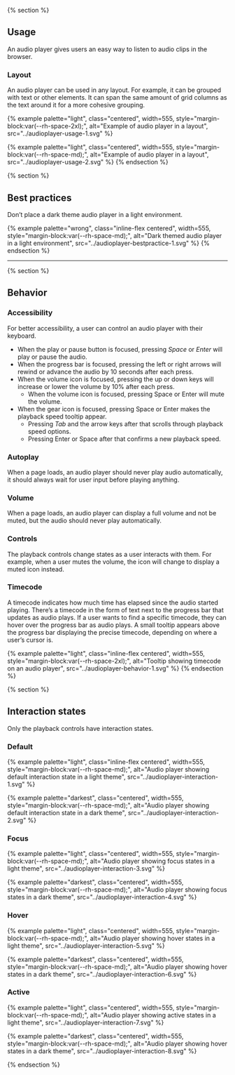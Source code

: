 {% section %}
  ## Usage

  An audio player gives users an easy way to listen to audio clips in the browser.

  ### Layout

  An audio player can be used in any layout. For example, it can be grouped 
  with text or other elements. It can span the same amount of grid columns as 
  the text around it for a more cohesive grouping.

  {% example palette="light",
             class="centered",
             width=555,
             style="margin-block:var(--rh-space-2xl);",
             alt="Example of audio player in a layout",
             src="../audioplayer-usage-1.svg" %}

  {% example palette="light",
             class="centered",
             width=555,
             style="margin-block:var(--rh-space-md);",
             alt="Example of audio player in a layout",
             src="../audioplayer-usage-2.svg" %}
{% endsection %}

{% section %}
  ## Best practices

  Don’t place a dark theme audio player in a light environment.

  {% example palette="wrong",
             class="inline-flex centered",
             width=555,
             style="margin-block:var(--rh-space-md);",
             alt="Dark themed audio player in a light environment",
             src="../audioplayer-bestpractice-1.svg" %}
{% endsection %}

<hr style="margin-block:var(--rh-space-5xl);">

{% section %}
  ## Behavior

  ### Accessibility

  For better accessibility, a user can control an audio player with their keyboard.

  - When the play or pause button is focused, pressing *Space* or *Enter* will 
    play or pause the audio.
  - When the progress bar is focused, pressing the left or right arrows will 
    rewind or advance the audio by 10 seconds after each press.
  - When the volume icon is focused, pressing the up or down keys will 
    increase or lower the volume by 10% after each press.
      - When the volume icon is focused, pressing Space or Enter will mute the 
        volume.
  - When the gear icon is focused, pressing Space or Enter makes the playback 
    speed tooltip appear.
      - Pressing *Tab* and the arrow keys after that scrolls through playback 
        speed options.
      - Pressing Enter or Space after that confirms a new playback speed.

  ### Autoplay

  When a page loads, an audio player should never play audio automatically, it 
  should always wait for user input before playing anything.

  ### Volume

  When a page loads, an audio player can display a full volume and not be muted, 
  but the audio should never play automatically.

  ### Controls

  The playback controls change states as a user interacts with them. For 
  example, when a user mutes the volume, the icon will change to display a muted 
  icon instead.

  ### Timecode

  A timecode indicates how much time has elapsed since the audio started 
  playing. There’s a timecode in the form of text next to the progress bar that 
  updates as audio plays. If a user wants to find a specific timecode, they can 
  hover over the progress bar as audio plays. A small tooltip appears above the 
  progress bar displaying the precise timecode, depending on where a user’s 
  cursor is.

  {% example palette="light",
             class="inline-flex centered",
             width=555,
             style="margin-block:var(--rh-space-2xl);",
             alt="Tooltip showing timecode on an audio player",
             src="../audioplayer-behavior-1.svg" %}
{% endsection %}

{% section %}
  ## Interaction states

  Only the playback controls have interaction states.

  ### Default

  {% example palette="light",
             class="inline-flex centered",
             width=555,
             style="margin-block:var(--rh-space-md);",
             alt="Audio player showing default interaction state in a light theme",
             src="../audioplayer-interaction-1.svg" %}

  {% example palette="darkest",
             class="centered",
             width=555,
             style="margin-block:var(--rh-space-md);",
             alt="Audio player showing default interaction state in a dark theme",
             src="../audioplayer-interaction-2.svg" %}

  ### Focus

  {% example palette="light",
             class="centered",
             width=555,
             style="margin-block:var(--rh-space-md);",
             alt="Audio player showing focus states in a light theme",
             src="../audioplayer-interaction-3.svg" %}

  {% example palette="darkest",
             class="centered",
             width=555,
             style="margin-block:var(--rh-space-md);",
             alt="Audio player showing focus states in a dark theme",
             src="../audioplayer-interaction-4.svg" %}

  ### Hover

  {% example palette="light",
             class="centered",
             width=555,
             style="margin-block:var(--rh-space-md);",
             alt="Audio player showing hover states in a light theme",
             src="../audioplayer-interaction-5.svg" %}

  {% example palette="darkest",
             class="centered",
             width=555,
             style="margin-block:var(--rh-space-md);",
             alt="Audio player showing hover states in a dark theme",
             src="../audioplayer-interaction-6.svg" %}

  ### Active

  {% example palette="light",
             class="centered",
             width=555,
             style="margin-block:var(--rh-space-md);",
             alt="Audio player showing active states in a light theme",
             src="../audioplayer-interaction-7.svg" %}

  {% example palette="darkest",
             class="centered",
             width=555,
             style="margin-block:var(--rh-space-md);",
             alt="Audio player showing hover states in a dark theme",
             src="../audioplayer-interaction-8.svg" %}

{% endsection %}

